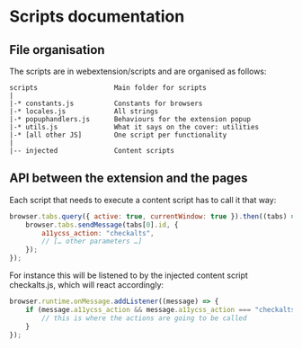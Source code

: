 # Scripts documentation

## File organisation

The scripts are in webextension/scripts and are organised as follows:

```
scripts                   Main folder for scripts
|
|-* constants.js          Constants for browsers
|-* locales.js            All strings
|-* popuphandlers.js      Behaviours for the extension popup
|-* utils.js              What it says on the cover: utilities
|-* [all other JS]        One script per functionality
|
|-- injected              Content scripts
```


## API between the extension and the pages

Each script that needs to execute a content script has to call it that way:

```javascript
browser.tabs.query({ active: true, currentWindow: true }).then((tabs) => {
	browser.tabs.sendMessage(tabs[0].id, {
		a11ycss_action: "checkalts",
		// [… other parameters …]
	});
});
```

For instance this will be listened to by the injected content script checkalts.js, which will react accordingly:

```javascript
browser.runtime.onMessage.addListener((message) => {
	if (message.a11ycss_action && message.a11ycss_action === "checkalts") {
		// this is where the actions are going to be called
	}
});
```
